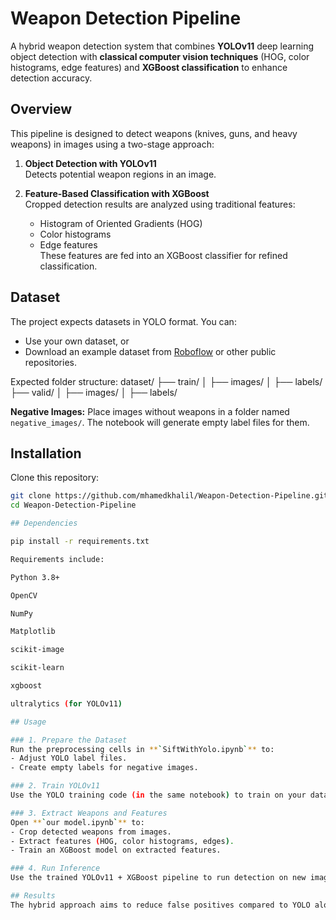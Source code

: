 # Weapon Detection Pipeline

A hybrid weapon detection system that combines **YOLOv11** deep learning object detection with **classical computer vision techniques** (HOG, color histograms, edge features) and **XGBoost classification** to enhance detection accuracy.

## Overview

This pipeline is designed to detect weapons (knives, guns, and heavy weapons) in images using a two-stage approach:

1. **Object Detection with YOLOv11**  
   Detects potential weapon regions in an image.

2. **Feature-Based Classification with XGBoost**  
   Cropped detection results are analyzed using traditional features:
   - Histogram of Oriented Gradients (HOG)
   - Color histograms
   - Edge features  
   These features are fed into an XGBoost classifier for refined classification.

## Dataset

The project expects datasets in YOLO format. You can:
- Use your own dataset, or
- Download an example dataset from [Roboflow](https://roboflow.com/) or other public repositories.

Expected folder structure:
dataset/
├── train/
│ ├── images/
│ ├── labels/
├── valid/
│ ├── images/
│ ├── labels/


**Negative Images:** Place images without weapons in a folder named `negative_images/`. The notebook will generate empty label files for them.

## Installation

Clone this repository:
```bash
git clone https://github.com/mhamedkhalil/Weapon-Detection-Pipeline.git
cd Weapon-Detection-Pipeline

## Dependencies

pip install -r requirements.txt

Requirements include:

Python 3.8+

OpenCV

NumPy

Matplotlib

scikit-image

scikit-learn

xgboost

ultralytics (for YOLOv11)

## Usage

### 1. Prepare the Dataset
Run the preprocessing cells in **`SiftWithYolo.ipynb`** to:
- Adjust YOLO label files.
- Create empty labels for negative images.

### 2. Train YOLOv11
Use the YOLO training code (in the same notebook) to train on your dataset.

### 3. Extract Weapons and Features
Open **`our model.ipynb`** to:
- Crop detected weapons from images.
- Extract features (HOG, color histograms, edges).
- Train an XGBoost model on extracted features.

### 4. Run Inference
Use the trained YOLOv11 + XGBoost pipeline to run detection on new images.

## Results
The hybrid approach aims to reduce false positives compared to YOLO alone, leveraging classical CV features for extra verification.
